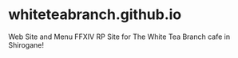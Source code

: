 # whiteteabranch.github.io
Web Site and Menu FFXIV RP Site for The White Tea Branch cafe in Shirogane!
